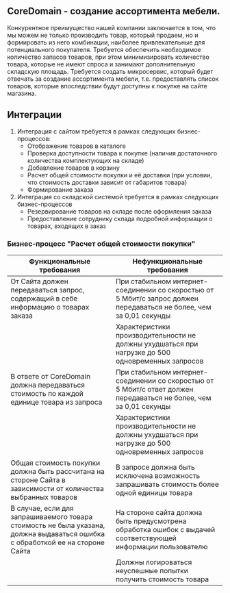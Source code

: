 ## CoreDomain - создание ассортимента мебели. 
Конкурентное преимущество нашей компании заключается в том, что мы можем не только производить товар, который продаем, но и формировать из него комбинации, наиболее привлекательные для потенциального покупателя. Требуется обеспечить необходимое количество запасов товаров, при этом минимизировать количество товара, которые не имеют спроса и занимают дополнительную складскую площадь.
Требуется создать микросервис, который будет отвечать за создание ассортимента мебели, т.е. предоставлять список товаров, которые впоследствии будут доступны к покупке на сайте магазина.
## Интеграции 
1. Интеграция с сайтом требуется в рамках следующих бизнес-процессов:
   * Отображение товаров в каталоге
   * Проверка доступности товара к покупке (наличия достаточного количества комплектующих на складе)
   * Добавление товаров в корзину
   * Расчет общей стоимости покупки и её доставки (при условии, что стоимость доставки зависит от габаритов товара)
   * Формирование заказа
2. Интеграция со складской системой требуется в рамках следующих бизнес-процессов
   * Резервирование товаров на складе после оформления заказа
   * Предоставление сотруднику склада подробной информации о товарах, входящих в заказ

### Бизнес-процесс "Расчет общей стоимости покупки" 
| Функциональные требования                                                                                                       | Нефункциональные требования                                                                                           |
|---------------------------------------------------------------------------------------------------------------------------------|-----------------------------------------------------------------------------------------------------------------------|
| От Сайта должен передаваться запрос, содержащий в себе информацию о товарах заказа                                              | При стабильном интернет-соединении со скоростью от 5 Мбит/с запрос должен передаваться не более,  чем за 0,01 секунды |
|                                                                                                                                 | Характеристики производительности не должны ухудшаться при нагрузке до 500 одновременных запросов                     |
| В ответе от CoreDomain должна передаваться стоимость по каждой единице товара из запроса                                        | При стабильном интернет-соединении со скоростью от  5 Мбит/с ответ должен передаваться не более, чем  за 0,01 секунды |
|                                                                                                                                 | Характеристики производительности не должны ухудшаться при нагрузке до 500 одновременных запросов                     |
| Общая стоимость покупки должна быть рассчитана на  стороне Сайта в зависимости от количества выбранных товаров                  | В запросе должна быть исключена возможность запрашивать стоимость более одной единицы товара                          |
| В случае, если для запрашиваемого товара стоимость не была  указана, должна выдаваться ошибка с обработкой ее на стороне  Сайта | На стороне сайта должна быть предусмотрена обработка ошибок с выдачей соответствующей информации пользователю         |
|                                                                                                                                 | Должны логироваться неуспешные попытки получить стоимость товара                                                      |

